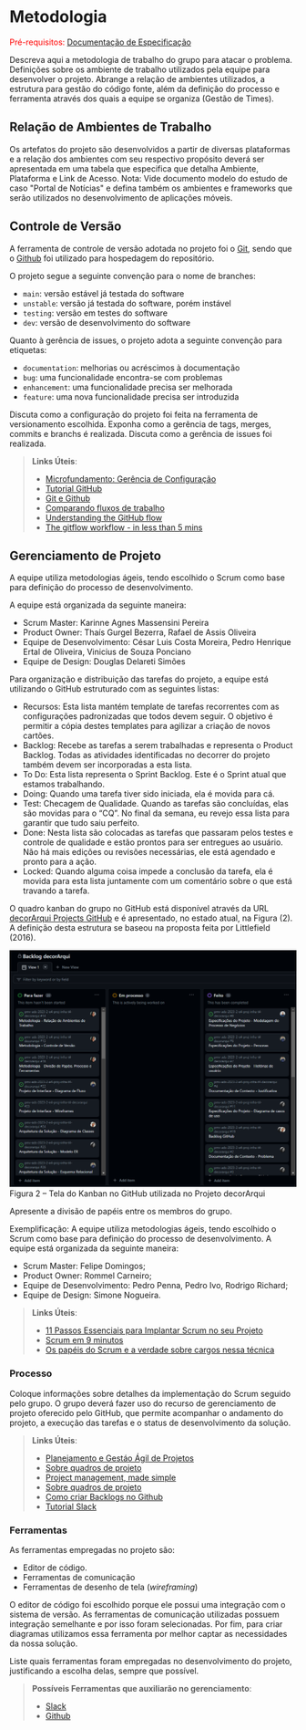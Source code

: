 
# Metodologia

<span style="color:red">Pré-requisitos: <a href="2-Especificação do Projeto.md"> Documentação de Especificação</a></span>

Descreva aqui a metodologia de trabalho do grupo para atacar o problema. Definições sobre os ambiente de trabalho utilizados pela  equipe para desenvolver o projeto. Abrange a relação de ambientes utilizados, a estrutura para gestão do código fonte, além da definição do processo e ferramenta através dos quais a equipe se organiza (Gestão de Times).

## Relação de Ambientes de Trabalho

Os artefatos do projeto são desenvolvidos a partir de diversas plataformas e a relação dos ambientes com seu respectivo propósito deverá ser apresentada em uma tabela que especifica que detalha Ambiente, Plataforma e Link de Acesso. 
Nota: Vide documento modelo do estudo de caso "Portal de Notícias" e defina também os ambientes e frameworks que serão utilizados no desenvolvimento de aplicações móveis.

## Controle de Versão

A ferramenta de controle de versão adotada no projeto foi o
[Git](https://git-scm.com/), sendo que o [Github](https://github.com)
foi utilizado para hospedagem do repositório.

O projeto segue a seguinte convenção para o nome de branches:

- `main`: versão estável já testada do software
- `unstable`: versão já testada do software, porém instável
- `testing`: versão em testes do software
- `dev`: versão de desenvolvimento do software

Quanto à gerência de issues, o projeto adota a seguinte convenção para
etiquetas:

- `documentation`: melhorias ou acréscimos à documentação
- `bug`: uma funcionalidade encontra-se com problemas
- `enhancement`: uma funcionalidade precisa ser melhorada
- `feature`: uma nova funcionalidade precisa ser introduzida

Discuta como a configuração do projeto foi feita na ferramenta de versionamento escolhida. Exponha como a gerência de tags, merges, commits e branchs é realizada. Discuta como a gerência de issues foi realizada.

> **Links Úteis**:
> - [Microfundamento: Gerência de Configuração](https://pucminas.instructure.com/courses/87878/)
> - [Tutorial GitHub](https://guides.github.com/activities/hello-world/)
> - [Git e Github](https://www.youtube.com/playlist?list=PLHz_AreHm4dm7ZULPAmadvNhH6vk9oNZA)
>  - [Comparando fluxos de trabalho](https://www.atlassian.com/br/git/tutorials/comparing-workflows)
> - [Understanding the GitHub flow](https://guides.github.com/introduction/flow/)
> - [The gitflow workflow - in less than 5 mins](https://www.youtube.com/watch?v=1SXpE08hvGs)

## Gerenciamento de Projeto

A equipe utiliza metodologias ágeis, tendo escolhido o Scrum como base para definição do processo de desenvolvimento. 

 
A equipe está organizada da seguinte maneira: 

- Scrum Master: Karinne Agnes Massensini Pereira 
- Product Owner: Thaís Gurgel Bezerra, Rafael de Assis Oliveira 
- Equipe de Desenvolvimento: César Luis Costa Moreira, Pedro Henrique Ertal de Oliveira, Vinicius de Souza Ponciano 
- Equipe de Design: Douglas Delareti Simões



Para organização e distribuição das tarefas do projeto, a equipe está utilizando o GitHub estruturado com as seguintes listas:

- Recursos: Esta lista mantém template de tarefas recorrentes com as configurações padronizadas que todos devem seguir. O objetivo é permitir a cópia destes templates para agilizar a criação de novos cartões. 
- Backlog: Recebe as tarefas a serem trabalhadas e representa o Product Backlog. Todas as atividades identificadas no decorrer do projeto também devem ser incorporadas a esta lista. 
- To Do: Esta lista representa o Sprint Backlog. Este é o Sprint atual que estamos trabalhando. 
- Doing: Quando uma tarefa tiver sido iniciada, ela é movida para cá. 
- Test: Checagem de Qualidade. Quando as tarefas são concluídas, elas são movidas para o “CQ”. No final da semana, eu revejo essa lista para garantir que tudo saiu perfeito. 
- Done: Nesta lista são colocadas as tarefas que passaram pelos testes e controle de qualidade e estão prontos para ser entregues ao usuário. Não há mais edições ou revisões necessárias, ele está agendado e pronto para a ação. 
- Locked: Quando alguma coisa impede a conclusão da tarefa, ela é movida para esta lista juntamente com um comentário sobre o que está travando a tarefa. 



O quadro kanban do grupo no GitHub está disponível através da URL [decorArqui Projects GitHub](https://github.com/orgs/ICEI-PUC-Minas-PMV-ADS/projects/567/views/1) e é apresentado, no estado atual, na Figura (2).  
A definição desta estrutura se baseou na proposta feita por Littlefield (2016). 



![Backlog](https://github.com/ICEI-PUC-Minas-PMV-ADS/pmv-ads-2023-2-e4-proj-infra-t4-decorarqui/blob/main/docs/img/backlog.png)    
Figura 2 – Tela do Kanban no GitHub utilizada no Projeto decorArqui 


Apresente a divisão de papéis entre os membros do grupo.

Exemplificação: A equipe utiliza metodologias ágeis, tendo escolhido o Scrum como base para definição do processo de desenvolvimento. A equipe está organizada da seguinte maneira:
- Scrum Master: Felipe Domingos;
- Product Owner: Rommel Carneiro;
- Equipe de Desenvolvimento: Pedro Penna, Pedro Ivo, Rodrigo Richard;
- Equipe de Design: Simone Nogueira.

> **Links Úteis**:
> - [11 Passos Essenciais para Implantar Scrum no seu Projeto](https://mindmaster.com.br/scrum-11-passos/)
> - [Scrum em 9 minutos](https://www.youtube.com/watch?v=XfvQWnRgxG0)
> - [Os papéis do Scrum e a verdade sobre cargos nessa técnica](https://www.atlassian.com/br/agile/scrum/roles)

### Processo

Coloque  informações sobre detalhes da implementação do Scrum seguido pelo grupo. O grupo deverá fazer uso do recurso de gerenciamento de projeto oferecido pelo GitHub, que permite acompanhar o andamento do projeto, a execução das tarefas e o status de desenvolvimento da solução.
 
> **Links Úteis**:
> - [Planejamento e Gestáo Ágil de Projetos](https://pucminas.instructure.com/courses/87878/pages/unidade-2-tema-2-utilizacao-de-ferramentas-para-controle-de-versoes-de-software)
> - [Sobre quadros de projeto](https://docs.github.com/pt/issues/organizing-your-work-with-project-boards/managing-project-boards/about-project-boards)
> - [Project management, made simple](https://github.com/features/project-management/)
> - [Sobre quadros de projeto](https://docs.github.com/pt/github/managing-your-work-on-github/about-project-boards)
> - [Como criar Backlogs no Github](https://www.youtube.com/watch?v=RXEy6CFu9Hk)
> - [Tutorial Slack](https://slack.com/intl/en-br/)

### Ferramentas

As ferramentas empregadas no projeto são:

- Editor de código.
- Ferramentas de comunicação
- Ferramentas de desenho de tela (_wireframing_)

O editor de código foi escolhido porque ele possui uma integração com o sistema de versão. As ferramentas de comunicação utilizadas possuem integração semelhante e por isso foram selecionadas. Por fim, para criar diagramas utilizamos essa ferramenta por melhor captar as necessidades da nossa solução.

Liste quais ferramentas foram empregadas no desenvolvimento do projeto, justificando a escolha delas, sempre que possível.
 
> **Possíveis Ferramentas que auxiliarão no gerenciamento**: 
> - [Slack](https://slack.com/)
> - [Github](https://github.com/)
